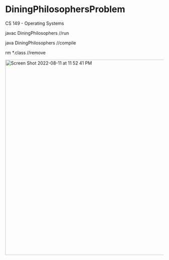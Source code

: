 # DiningPhilosophersProblem
CS 149 - Operating Systems

javac DiningPhilosophers //run

java DiningPhilosophers //compile

rm *.class //remove

<img width="619" alt="Screen Shot 2022-08-11 at 11 52 41 PM" src="https://user-images.githubusercontent.com/53539494/184300440-44bee310-0c71-420c-abf6-a66b5fac0c57.png">
